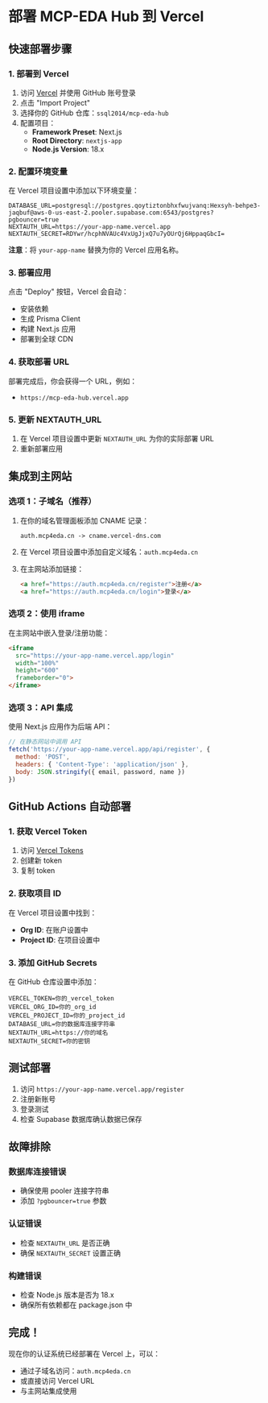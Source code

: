 # 部署 MCP-EDA Hub 到 Vercel

## 快速部署步骤

### 1. 部署到 Vercel

1. 访问 [Vercel](https://vercel.com) 并使用 GitHub 账号登录
2. 点击 "Import Project"
3. 选择你的 GitHub 仓库：`ssql2014/mcp-eda-hub`
4. 配置项目：
   - **Framework Preset**: Next.js
   - **Root Directory**: `nextjs-app`
   - **Node.js Version**: 18.x

### 2. 配置环境变量

在 Vercel 项目设置中添加以下环境变量：

```
DATABASE_URL=postgresql://postgres.qoytiztonbhxfwujvanq:Hexsyh-behpe3-jaqbuf@aws-0-us-east-2.pooler.supabase.com:6543/postgres?pgbouncer=true
NEXTAUTH_URL=https://your-app-name.vercel.app
NEXTAUTH_SECRET=RDYwr/hcphNVAUc4VxUgJjxQ7u7yOUrQj6HppaqGbcI=
```

**注意**：将 `your-app-name` 替换为你的 Vercel 应用名称。

### 3. 部署应用

点击 "Deploy" 按钮，Vercel 会自动：
- 安装依赖
- 生成 Prisma Client
- 构建 Next.js 应用
- 部署到全球 CDN

### 4. 获取部署 URL

部署完成后，你会获得一个 URL，例如：
- `https://mcp-eda-hub.vercel.app`

### 5. 更新 NEXTAUTH_URL

1. 在 Vercel 项目设置中更新 `NEXTAUTH_URL` 为你的实际部署 URL
2. 重新部署应用

## 集成到主网站

### 选项 1：子域名（推荐）

1. 在你的域名管理面板添加 CNAME 记录：
   ```
   auth.mcp4eda.cn -> cname.vercel-dns.com
   ```

2. 在 Vercel 项目设置中添加自定义域名：`auth.mcp4eda.cn`

3. 在主网站添加链接：
   ```html
   <a href="https://auth.mcp4eda.cn/register">注册</a>
   <a href="https://auth.mcp4eda.cn/login">登录</a>
   ```

### 选项 2：使用 iframe

在主网站中嵌入登录/注册功能：

```html
<iframe 
  src="https://your-app-name.vercel.app/login" 
  width="100%" 
  height="600"
  frameborder="0">
</iframe>
```

### 选项 3：API 集成

使用 Next.js 应用作为后端 API：

```javascript
// 在静态网站中调用 API
fetch('https://your-app-name.vercel.app/api/register', {
  method: 'POST',
  headers: { 'Content-Type': 'application/json' },
  body: JSON.stringify({ email, password, name })
})
```

## GitHub Actions 自动部署

### 1. 获取 Vercel Token

1. 访问 [Vercel Tokens](https://vercel.com/account/tokens)
2. 创建新 token
3. 复制 token

### 2. 获取项目 ID

在 Vercel 项目设置中找到：
- **Org ID**: 在账户设置中
- **Project ID**: 在项目设置中

### 3. 添加 GitHub Secrets

在 GitHub 仓库设置中添加：

```
VERCEL_TOKEN=你的_vercel_token
VERCEL_ORG_ID=你的_org_id
VERCEL_PROJECT_ID=你的_project_id
DATABASE_URL=你的数据库连接字符串
NEXTAUTH_URL=https://你的域名
NEXTAUTH_SECRET=你的密钥
```

## 测试部署

1. 访问 `https://your-app-name.vercel.app/register`
2. 注册新账号
3. 登录测试
4. 检查 Supabase 数据库确认数据已保存

## 故障排除

### 数据库连接错误
- 确保使用 pooler 连接字符串
- 添加 `?pgbouncer=true` 参数

### 认证错误
- 检查 `NEXTAUTH_URL` 是否正确
- 确保 `NEXTAUTH_SECRET` 设置正确

### 构建错误
- 检查 Node.js 版本是否为 18.x
- 确保所有依赖都在 package.json 中

## 完成！

现在你的认证系统已经部署在 Vercel 上，可以：
- 通过子域名访问：`auth.mcp4eda.cn`
- 或直接访问 Vercel URL
- 与主网站集成使用